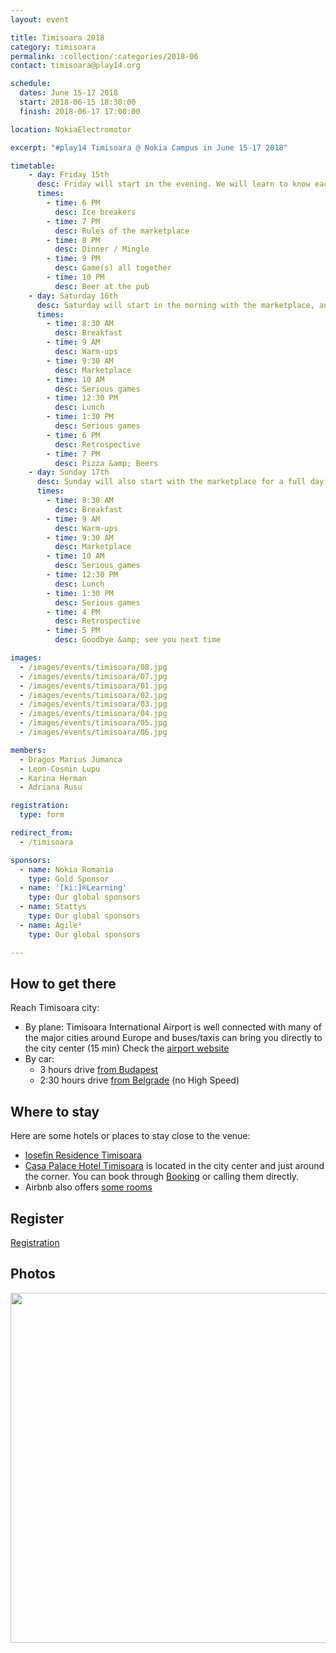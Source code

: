 ```yaml
---
layout: event

title: Timisoara 2018
category: timisoara
permalink: :collection/:categories/2018-06
contact: timisoara@play14.org

schedule:
  dates: June 15-17 2018
  start: 2018-06-15 18:30:00
  finish: 2018-06-17 17:00:00

location: NokiaElectromotor

excerpt: "#play14 Timisoara @ Nokia Campus in June 15-17 2018"

timetable:
    - day: Friday 15th
      desc: Friday will start in the evening. We will learn to know each other and share a nice dinner all together.
      times:
        - time: 6 PM
          desc: Ice breakers
        - time: 7 PM
          desc: Rules of the marketplace
        - time: 8 PM
          desc: Dinner / Mingle
        - time: 9 PM
          desc: Game(s) all together
        - time: 10 PM
          desc: Beer at the pub
    - day: Saturday 16th
      desc: Saturday will start in the morning with the marketplace, and then we will play games all day long.
      times:
        - time: 8:30 AM
          desc: Breakfast
        - time: 9 AM
          desc: Warm-ups
        - time: 9:30 AM
          desc: Marketplace
        - time: 10 AM
          desc: Serious games
        - time: 12:30 PM
          desc: Lunch
        - time: 1:30 PM
          desc: Serious games
        - time: 6 PM
          desc: Retrospective
        - time: 7 PM
          desc: Pizza &amp; Beers
    - day: Sunday 17th
      desc: Sunday will also start with the marketplace for a full day of games. Whoever needs to catch a plane can leave earlier.
      times:
        - time: 8:30 AM
          desc: Breakfast
        - time: 9 AM
          desc: Warm-ups
        - time: 9:30 AM
          desc: Marketplace
        - time: 10 AM
          desc: Serious games
        - time: 12:30 PM
          desc: Lunch
        - time: 1:30 PM
          desc: Serious games
        - time: 4 PM
          desc: Retrospective
        - time: 5 PM
          desc: Goodbye &amp; see you next time

images:
  - /images/events/timisoara/08.jpg
  - /images/events/timisoara/07.jpg
  - /images/events/timisoara/01.jpg
  - /images/events/timisoara/02.jpg
  - /images/events/timisoara/03.jpg
  - /images/events/timisoara/04.jpg
  - /images/events/timisoara/05.jpg
  - /images/events/timisoara/06.jpg

members:
  - Dragos Marius Jumanca
  - Leon-Cosmin Lupu
  - Karina Herman
  - Adriana Rusu

registration: 
  type: form

redirect_from:
  - /timisoara

sponsors:
  - name: Nokia Romania
    type: Gold Sponsor
  - name: '[ki:]®Learning'
    type: Our global sponsors
  - name: Stattys
    type: Our global sponsors
  - name: Agile²
    type: Our global sponsors

---
```


## How to get there

Reach Timisoara city:
* <i class='fa fa-plane fa-2x fa-fw'></i>
  By plane: Timisoara International Airport is well connected with many of the major cities around Europe and buses/taxis can bring you directly to the city center (15 min)
  Check the [airport website](http://aerotim.ro/)
* <i class='fa fa-automobile fa-2x fa-fw'></i>
  By car: 
  * 3 hours drive [from Budapest](https://www.google.lu/maps/dir/Budapest,+Hungary/Nokia+(ex-Alcatel+Lucent),+Bulevardul+Republicii,+Timi%C8%99oara,+Timi%C8%99+County,+Romania/@46.6228373,18.9450191,8z/data=!3m1!4b1!4m14!4m13!1m5!1m1!1s0x4741c334d1d4cfc9:0x400c4290c1e1160!2m2!1d19.040235!2d47.497912!1m5!1m1!1s0x47455d7b2821e4ad:0x9eeb89884ab984db!2m2!1d21.21106!2d45.750903!3e0?hl=en)
  * 2:30 hours drive [from Belgrade](https://www.google.lu/maps/dir/Belgrade,+Serbia/Nokia+(ex-Alcatel+Lucent),+Bulevardul+Republicii,+Timi%C8%99oara,+Timi%C8%99+County,+Romania/@45.268278,20.1049334,9z/data=!3m1!4b1!4m13!4m12!1m5!1m1!1s0x475a7aa3d7b53fbd:0x1db8645cf2177ee4!2m2!1d20.4489216!2d44.786568!1m5!1m1!1s0x47455d7b2821e4ad:0x9eeb89884ab984db!2m2!1d21.21106!2d45.750903?hl=en) (no High Speed)

<div class='two spacing'></div>

## Where to stay 

Here are some hotels or places to stay close to the venue:
* <i class='fa fa-hotel fa-2x fa-fw'></i>
  [Iosefin Residence Timisoara](http://iosefinresidence.ro/)  
* <i class='fa fa-hotel fa-2x fa-fw'></i>
  [Casa Palace Hotel Timisoara](http://hoteltimisoara.ro/ro/) is located in the city center and just around the corner. 
  You can book through [Booking](http://www.booking.com) or calling them directly.  
* <i class='fa fa-globe fa-2x fa-fw'></i>
  Airbnb also offers [some rooms](https://www.airbnb.com/s/Timi%C8%99oara--Timi%C8%99-County--Romania?guests=1&adults=1&children=0&infants=0&place_id=ChIJp7UPy31nRUcRSWeTc2Svf1M&checkin=07%2F14%2F2018&source=bb&page=1&allow_override%5B%5D=&checkout=07%2F16%2F2018&ss_id=u7iwpyhm&s_tag=-4PtH6fC)
  
## Register

<a title="Registration" href="https://www.weezevent.com/?c=sys_widget" class="weezevent-widget-integration" target="_blank" data-src="https://www.weezevent.com/widget_billeterie.php?id_evenement=323358&lg_billetterie=2&code=42627&resize=1&width_auto=1&color_primary=00AEEF" data-width="650" data-height="600" data-id="323358" data-resize="1" data-width_auto="1" data-noscroll="0" data-nopb="0">Registration</a><script type="text/javascript" src="https://www.weezevent.com/js/widget/min/widget.min.js"></script>

## Photos

<a href='https://photos.app.goo.gl/AicYVwdLoNZJ3hjv6' target="_blank">
  <img src='https://lh3.googleusercontent.com/NE8xDI3ROu4d3so07nY09abGM5emRbFyV-tqkQLM52J9aE7NPtlr8_bHwttq5Aqeq9Z_KXWWcroXWQzTEeg4n8HqY456CvudeQ1Rj3uk7Q6kBW2H8lBS3KnasF2keNnu5Z2IfFK-4tkIj-nZ3G4VIc4KBw3ztFOkf7wTLPO43sXjKtwCk0gYyC5-fe6FO2tIJkAqbZGyxIas_fDRDjWFHrM55B40PP0eL0PJV66cWGnKKmEv5b-9MjiroREdGhS57u73wAdng8xFWlxDJSVVrCXbjcos_BNbwhS1KBpr0nHlO0nvQHJeVh4wNeLg656xq3eT0qcSYrtcwVJWsVhCIT-5a8rl_h9wO_O_6OkI_fzBTaIDU0NPf_iAfDiAmBtsDdE0yyNG3BVxsVdPcvLdtaKEX4JVtMcMRFjNfHe4YMq9isdavh4Kla7cG9mObGxH_3hZzXBQGM_lycUG0pohHnHWYQElnlju3i0MP4IQWlheELdsK3ZNHYq9eYE8rCi2VsH6Wg0G4X-KB7wGC-n-LKiOw4a5M0XGPkyhcJyUaHN6nfWwqD4FSBKJGYjdjaMeNblYJU4jWsND56_EgI7mGLouDPA4v6fCSCHvLsZrQMi403l6K_2NX4nsYia6gEwKEgzJzqS6ZJFJnAEPEZ4rdShIIxo5AiBhMXG6LNIqkTFweeTPFKGFfQVoRA=w496-h331-no' width="560" />
</a>


